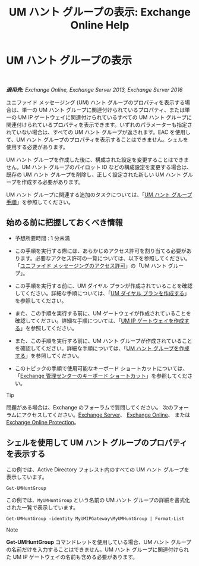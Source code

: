 ﻿---
title: 'UM ハント グループの表示: Exchange Online Help'
TOCTitle: UM ハント グループの表示
ms:assetid: f038f7b4-4de9-4373-bd58-09d49e37a3ed
ms:mtpsurl: https://technet.microsoft.com/ja-jp/library/Bb125167(v=EXCHG.150)
ms:contentKeyID: 50555892
ms.date: 05/22/2018
mtps_version: v=EXCHG.150
ms.translationtype: HT
---

# UM ハント グループの表示

 

_**適用先:** Exchange Online, Exchange Server 2013, Exchange Server 2016_

ユニファイド メッセージング (UM) ハント グループのプロパティを表示する場合は、単一の UM ハント グループに関連付けられているプロパティ、または単一の UM IP ゲートウェイに関連付けられているすべての UM ハント グループに関連付けられているプロパティを表示できます。いずれのパラメーターも指定されていない場合は、すべての UM ハント グループが返されます。EAC を使用して、UM ハント グループのプロパティを表示することはできません。シェルを使用する必要があります。

UM ハント グループを作成した後に、構成された設定を変更することはできません。UM ハント グループのパイロット ID などの構成設定を変更する場合は、既存の UM ハント グループを削除し、正しく設定された新しい UM ハント グループを作成する必要があります。

UM ハント グループに関連する追加のタスクについては、「[UM ハント グループ手順](um-hunt-group-procedures-exchange-2013-help.md)」を参照してください。

## 始める前に把握しておくべき情報

  - 予想所要時間 : 1 分未満

  - この手順を実行する際には、あらかじめアクセス許可を割り当てる必要があります。必要なアクセス許可の一覧については、以下を参照してください。「[ユニファイド メッセージングのアクセス許可](unified-messaging-permissions-exchange-2013-help.md)」の「UM ハント グループ」。

  - この手順を実行する前に、UM ダイヤル プランが作成されていることを確認してください。詳細な手順については、「[UM ダイヤル プランを作成する](create-a-um-dial-plan-exchange-2013-help.md)」を参照してください。

  - また、この手順を実行する前に、UM ゲートウェイが作成されていることを確認してください。詳細な手順については、「[UM IP ゲートウェイを作成する](create-a-um-ip-gateway-exchange-2013-help.md)」を参照してください。

  - また、この手順を実行する前に、UM ハント グループが作成されていることを確認してください。詳細な手順については、「[UM ハント グループを作成する](create-a-um-hunt-group-exchange-2013-help.md)」を参照してください。

  - このトピックの手順で使用可能なキーボード ショートカットについては、「[Exchange 管理センターのキーボード ショートカット](keyboard-shortcuts-in-the-exchange-admin-center-exchange-online-protection-help.md)」を参照してください。


> [!TIP]
> 問題がある場合は、Exchange のフォーラムで質問してください。 次のフォーラムにアクセスしてください。<A href="https://go.microsoft.com/fwlink/p/?linkid=60612">Exchange Server</A>、 <A href="https://go.microsoft.com/fwlink/p/?linkid=267542">Exchange Online</A>、 または <A href="https://go.microsoft.com/fwlink/p/?linkid=285351">Exchange Online Protection</A>。



## シェルを使用して UM ハント グループのプロパティを表示する

この例では、Active Directory フォレスト内のすべての UM ハント グループを表示しています。

    Get-UMHuntGroup

この例では、`MyUMHuntGroup` という名前の UM ハント グループの詳細を書式化された一覧で表示しています。

    Get-UMHuntGroup -identity MyUMIPGateway\MyUMHuntGroup | Format-List


> [!NOTE]
> <STRONG>Get-UMHuntGroup</STRONG> コマンドレットを使用している場合、UM ハント グループの名前だけを入力することはできません。UM ハント グループに関連付けられた UM IP ゲートウェイの名前も含める必要があります。



